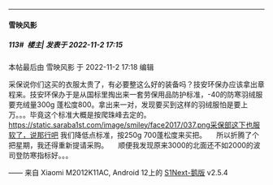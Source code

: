 

*****

####  雪映风影  
##### 113#         楼主| 发表于 2022-11-2 17:15

 本帖最后由 雪映风影 于 2022-11-2 17:18 编辑 

采保说你们这买的衣服太贵了，有必要整这么好的装备吗？技安环保办应该拿出章程来。技安环保办于是从国标里掏出来一套劳保用品防护标准，-40的防寒羽绒服要充绒量300g 蓬松度800。拿出来一对，发现要买到这样的羽绒服怕是要上万。。。毕竟这个标准大概是按爬珠峰去定的。https://static.saraba1st.com/image/smiley/face2017/037.png采保部这下也服软了，说那行吧 我们降低点标准，按250g 700蓬松度来买把。
    所以折腾了个把星期，我还得重新提请采购。
    顺便我发现原来3000的北面还不如2000的波司登防寒指标好。。。

—— 来自 Xiaomi M2012K11AC, Android 12上的 [S1Next-鹅版](https://github.com/ykrank/S1-Next/releases) v2.5.4

